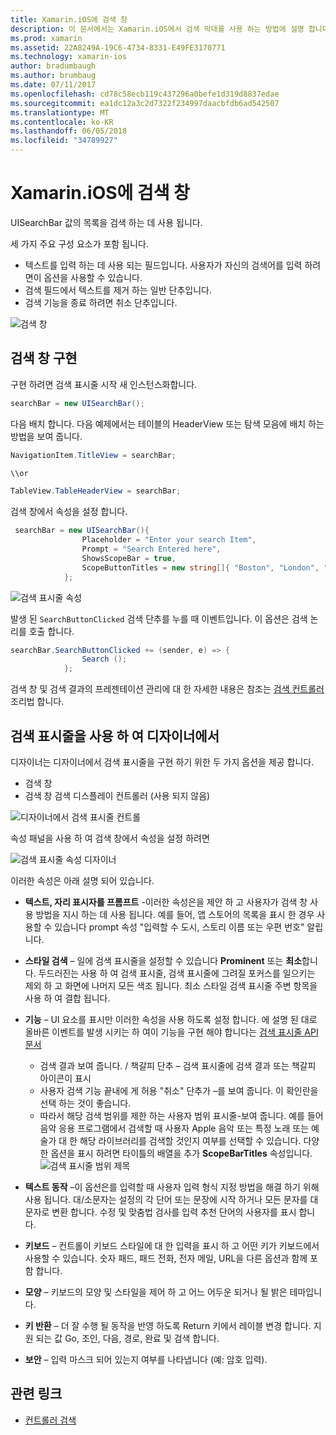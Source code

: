 ```yaml
---
title: Xamarin.iOS에 검색 창
description: 이 문서에서는 Xamarin.iOS에서 검색 막대를 사용 하는 방법에 설명 합니다. 프로그래밍 방식으로 및 스토리 보드에서 검색 표시줄을 만드는 방법을 설명 합니다.
ms.prod: xamarin
ms.assetid: 22A8249A-19C6-4734-8331-E49FE3170771
ms.technology: xamarin-ios
author: bradumbaugh
ms.author: brumbaug
ms.date: 07/11/2017
ms.openlocfilehash: cd78c58ecb119c437296a0befe1d319d8837edae
ms.sourcegitcommit: ea1dc12a3c2d7322f234997daacbfdb6ad542507
ms.translationtype: MT
ms.contentlocale: ko-KR
ms.lasthandoff: 06/05/2018
ms.locfileid: "34789927"
---
```

# <a name="search-bars-in-xamarinios"></a>Xamarin.iOS에 검색 창

UISearchBar 값의 목록을 검색 하는 데 사용 됩니다. 

세 가지 주요 구성 요소가 포함 됩니다. 

- 텍스트를 입력 하는 데 사용 되는 필드입니다. 사용자가 자신의 검색어를 입력 하려면이 옵션을 사용할 수 있습니다.
- 검색 필드에서 텍스트를 제거 하는 일반 단추입니다.
- 검색 기능을 종료 하려면 취소 단추입니다.

![검색 창](searchbar-images/image1.png)

## <a name="implementing-the-search-bar"></a>검색 창 구현

구현 하려면 검색 표시줄 시작 새 인스턴스화합니다.

```csharp
searchBar = new UISearchBar();
```

다음 배치 합니다. 다음 예제에서는 테이블의 HeaderView 또는 탐색 모음에 배치 하는 방법을 보여 줍니다.

```csharp
NavigationItem.TitleView = searchBar;

\\or

TableView.TableHeaderView = searchBar;
```

검색 창에서 속성을 설정 합니다.

```csharp
 searchBar = new UISearchBar(){
                Placeholder = "Enter your search Item",
                Prompt = "Search Entered here",
                ShowsScopeBar = true,
                ScopeButtonTitles = new string[]{ "Boston", "London", "SF" },
            };
```

![검색 표시줄 속성](searchbar-images/image6.png)

발생 된 `SearchButtonClicked` 검색 단추를 누를 때 이벤트입니다. 이 옵션은 검색 논리를 호출 합니다.

```csharp
searchBar.SearchButtonClicked += (sender, e) => {
                Search ();
            };
```

검색 창 및 검색 결과의 프레젠테이션 관리에 대 한 자세한 내용은 참조는 [검색 컨트롤러 ](https://developer.xamarin.com/recipes/ios/content_controls/search-controller/) 조리법 합니다.

## <a name="using-the-search-bar-in-the-designer"></a>검색 표시줄을 사용 하 여 디자이너에서

디자이너는 디자이너에서 검색 표시줄을 구현 하기 위한 두 가지 옵션을 제공 합니다.

- 검색 창
- 검색 창 검색 디스플레이 컨트롤러 (사용 되지 않음)

![디자이너에서 검색 표시줄 컨트롤](searchbar-images/image2.png)

속성 패널을 사용 하 여 검색 창에서 속성을 설정 하려면

![검색 표시줄 속성 디자이너](searchbar-images/image3.png)

이러한 속성은 아래 설명 되어 있습니다.

- **텍스트, 자리 표시자를 프롬프트** -이러한 속성은을 제안 하 고 사용자가 검색 창 사용 방법을 지시 하는 데 사용 됩니다. 예를 들어, 앱 스토어의 목록을 표시 한 경우 사용할 수 있습니다 prompt 속성 "입력할 수 도시, 스토리 이름 또는 우편 번호" 알립니다.
- **스타일 검색** – 일에 검색 표시줄을 설정할 수 있습니다 **Prominent** 또는 **최소**합니다. 두드러진는 사용 하 여 검색 표시줄, 검색 표시줄에 그려질 포커스를 일으키는 제외 하 고 화면에 나머지 모든 색조 됩니다. 최소 스타일 검색 표시줄 주변 항목을 사용 하 여 결합 됩니다.
- **기능** – UI 요소를 표시만 이러한 속성을 사용 하도록 설정 합니다. 에 설명 된 대로 올바른 이벤트를 발생 시키는 하 여이 기능을 구현 해야 합니다는 [검색 표시줄 API 문서](https://developer.xamarin.com/api/type/UIKit.UISearchBar/)
    - 검색 결과 보여 줍니다. / 책갈피 단추 – 검색 표시줄에 검색 결과 또는 책갈피 아이콘이 표시
    - 사용자 검색 기능 끝내에 게 허용 "취소" 단추가 –를 보여 줍니다. 이 확인란을 선택 하는 것이 좋습니다.
    - 따라서 해당 검색 범위를 제한 하는 사용자 범위 표시줄-보여 줍니다. 예를 들어 음악 응용 프로그램에서 검색할 때 사용자 Apple 음악 또는 특정 노래 또는 예술가 대 한 해당 라이브러리를 검색할 것인지 여부를 선택할 수 있습니다. 다양 한 옵션을 표시 하려면 타이틀의 배열을 추가 **ScopeBarTitles** 속성입니다.
    ![검색 표시줄 범위 제목](searchbar-images/image4.png)

- **텍스트 동작** –이 옵션은를 입력할 때 사용자 입력 형식 지정 방법을 해결 하기 위해 사용 됩니다. 대/소문자는 설정의 각 단어 또는 문장에 시작 하거나 모든 문자를 대문자로 변환 합니다. 수정 및 맞춤법 검사를 입력 추천 단어의 사용자를 표시 합니다.
- **키보드** – 컨트롤이 키보드 스타일에 대 한 입력을 표시 하 고 어떤 키가 키보드에서 사용할 수 있습니다. 숫자 패드, 패드 전화, 전자 메일, URL을 다른 옵션과 함께 포함 합니다.
- **모양** – 키보드의 모양 및 스타일을 제어 하 고 어느 어두운 되거나 될 밝은 테마입니다.
- **키 반환** – 더 잘 수행 될 동작을 반영 하도록 Return 키에서 레이블 변경 합니다. 지원 되는 값 Go, 조인, 다음, 경로, 완료 및 검색 합니다.
- **보안** – 입력 마스크 되어 있는지 여부를 나타냅니다 (예: 암호 입력).

## <a name="related-links"></a>관련 링크

- [컨트롤러 검색](https://developer.xamarin.com/recipes/ios/content_controls/search-controller/)
